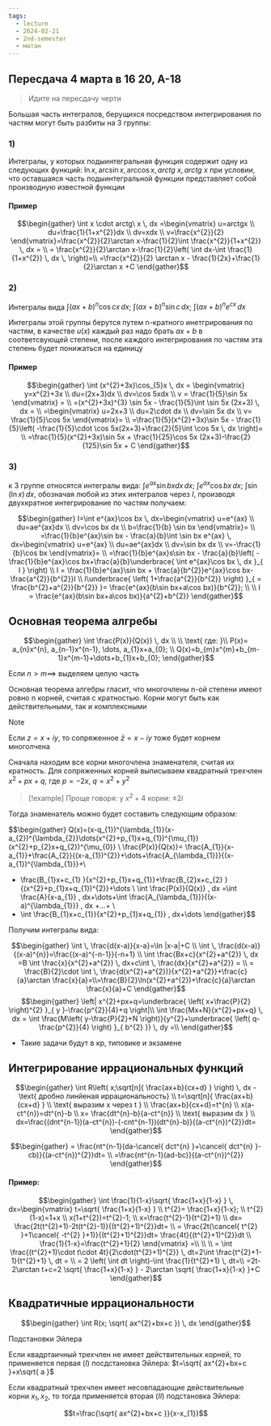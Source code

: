 ```yaml
---
tags:
  - lecture
  - 2024-02-21
  - 2nd-semester
  - матан
---
```


## Пересдача 4 марта в 16 20, A-18

> Идите на пересдачу черти

Большая часть интегралов, берущихся посредством интегрирования по частям могут быть разбиты на 3 группы:
### 1)

Интегралы, у которых подыинтегральная функция содержит одну из следующих функций: $\ln x, \arcsin x, \arccos x, arctg\ x, arctg \ x$ при условии, что оставшаяся часть подыинтегральной функции представляет собой производную известной функции 

#### Пример

$$\begin{gather}
\int x \cdot arctg\ x \, dx =\begin{vmatrix}
u=arctgx \\
du=\frac{1}{1+x^{2}}dx \\
dv=xdx \\
v=\frac{x^{2}}{2}
\end{vmatrix}=\frac{x^{2}}{2}\arctan x-\frac{1}{2}\int \frac{x^{2}}{1+x^{2}} \, dx = \\
= \frac{x^{2}}{2}\arctan x-\frac{1}{2}\left( \int dx-\int \frac{1}{1+x^{2}} \, dx  \,  \right)=\\
=\frac{x^{2}}{2} \arctan x - \frac{1}{2x}+\frac{1}{2}\arctan x +C
\end{gather}$$

### 2)

Интегралы вида $\int (ax+b)^{n}\cos cx \, dx$; $\int (ax+b)^{n} \sin c \, dx$; $\int (ax+b)^{n}e^{cx} \, dx$

Интегралы этой группы берутся путем n-кратного инетгрирования по частям, в качестве $u(x)$ каждый раз надо брать $ax+b$ в соответсвующей степени, после каждого интегрирования по частям эта степень будет понижаться на единицу

#### Пример

$$\begin{gather}
\int (x^{2}+3x)\cos_{5}x \, dx = \begin{vmatrix}
y=x^{2}+3x \\
du=(2x+3)dx \\
dv=\cos 5xdx  \\
v = \frac{1}{5}\sin 5x
\end{vmatrix} = \\
=(x^{2}+3x)^{3} \sin 5x - \frac{1}{5}\int \sin 5x (2x+3) \, dx = \\
=\begin{vmatrix}
u=2x+3 \\
du=2\cdot dx \\
dv=\sin 5x dx \\
v= \frac{1}{5}\cos 5x
\end{vmatrix}= \\
=\frac{1}{5}(x^{2}+3x)\sin 5x - \frac{1}{5}\left( -\frac{1}{5}\cdot \cos 5x(2x+3)+\frac{2}{5}\int \cos 5x \, dx  \right)= \\
=\frac{1}{5}(x^{2}+3x)\sin 5x + \frac{1}{25}\cos 5x (2x+3)-\frac{2}{125}\sin 5x + C
\end{gather}$$

### 3)

к 3 группе относятся интегралы вида: $\int e^{ax} \sin bx dx \, dx$; $\int e^{ax}\cos bx \, dx$; $\int \sin(\ln x) \, dx$, обозначая любой из этих интегралов через $I$, производя двухкратное интегрирование по частям получаем:

$$\begin{gather}
I=\int e^{ax}\cos bx \, dx=\begin{vmatrix}
u=e^{ax} \\
du=ae^{ax}dx \\
dv=\cos bx dx \\
b=\frac{1}{b} \sin bx
\end{vmatrix}= \\
=\frac{1}{b}e^{ax}\sin bx - \frac{a}{b}\int \sin bx e^{ax} \, dx=\begin{vmatrix}
u=e^{ax} \\
du=ae^{ax}dx \\
dv=\sin bx dx \\
v=-\frac{1}{b}\cos bx
\end{vmatrix}= \\
=\frac{1}{b}e^{ax}s\sin bx - \frac{a}{b}\left( -\frac{1}{b}e^{ax}\cos bx+\frac{a}{b}\underbrace{ \int e^{ax}\cos bx \, dx }_{ I }  \right) \\
I = \frac{1}{b}e^{ax}\sin bx + \frac{a}{b^{2}}e^{ax}\cos bx-\frac{a^{2}}{b^{2}}I \\
I\underbrace{ \left( 1+\frac{a^{2}}{b^{2}} \right) }_{ = \frac{b^{2}+a^{2}}{b^{2}} }= \frac{e^{ax}(b\sin bx+a\cos bx)}{b^{2}}; \\ \\
I = \frac{e^{ax}(b\sin bx+a\cos bx)}{a^{2}+b^{2}}
\end{gather}$$

## Основная теорема алгребы

$$\begin{gather}
\int \frac{P(x)}{Q(x)} \, dx  \\ \\
\text{ где:  }\\
P(x)= a_{n}x^{n}, a_{n-1}x^{n-1}, \dots, a_{1}x+a_{0}; \\
Q(x)=b_{m}x^{m}+b_{m-1}x^{m-1}+\dots+b_{1}x+b_{0};
\end{gather}$$

Если  $n>m\implies$ выделяем целую часть

Основная теорема алгебры гласит, что многочлены n-ой степени имеют ровно n корней, считая с кратностью. Корни могут быть как действительными, так и комплексными

> [!NOTE]
>Если $z=x+iy$, то сопряженное $\bar{z}=x-i y$ тоже будет корнем многолчена

Сначала находим все корни многочлена знаменателя, считая их кратность. Для сопряженных корней выписываем квадратный трехчлен $x^{2}+px+q$, где $p=-2x$, $q=x^{2}+y^{2}$

> [!example]
>Проще говоря: у $x^{2}+4$ корни: $\pm 2i$

Тогда знаменатель можно будет составить следующим образом:

$$\begin{gather}
Q(x)=(x-q_{1})^{\lambda_{1}}(x-a_{2})^{\lambda_{2}}\dots(x^{2}+p_{1}x+q_{1})^{\mu_{1}}(x^{2}+p_{2}x+q_{2})^{\mu_{0}} \\ 
\frac{P(x)}{Q(x)}= \frac{A_{1}}{x-a_{1}}+\frac{A_{2}}{(x-a_{1})^{2}}+\dots+\frac{A_{\lambda_{1}}}{(x-a_{1})^{\lambda_{1}}}+\\
+ \frac{B_{1}x+c_{1}
}{x^{2}+p_{1}x+q_{1}}+\frac{B_{2}x+c_{2}
}{(x^{2}+p_{1}x+q_{1})^{2}}+\dots \\
\int \frac{P(x)}{Q(x)} \, dx =\int \frac{A}{x-a_{1}} \, dx+\dots+\int \frac{A_{\lambda_{1}}}{(x-a)^{\lambda_{1}}} \, dx  +...+ \\
+ \int  \frac{B_{1}x+c_{1}}{x^{2}+p_{1}x+q_{1}} \, dx+\dots
\end{gather}$$

Получим интегралы вида:

$$\begin{gather}
\int \, \frac{d(x-a)}{x-a}=\ln |x-a|+C \\
\int  \, \frac{d(x-a)}{(x-a)^{n}}=\frac{(x-a)^{-n-1}}{-n+1} \\
\int \frac{Bx+c}{x^{2}+a^{2}} \, dx =B \int \frac{x}{x^{2}+a^{2}} \, dx+c\int  \, \frac{dx}{x^{2}+a^{2}} = \\
= \frac{B}{2}\cdot \int  \, \frac{d(x^{2}+a^{2})}{x^{2}+a^{2}}+\frac{c}{a}\arctan \frac{x}{a}=\\=\frac{B}{2}\ln(x^{2}+a^{2})+\frac{c}{a}\arctan \frac{x}{a}+C 
\end{gather}$$
$$\begin{gather}
\left| x^{2}+px+q=\underbrace{ \left( x+\frac{P}{2} \right)^{2} }_{ y }-\frac{p^{2}}{4}+q \right|\\
\int \frac{Mx+N}{x^{2}+px+q} \, dx = \int \frac{M\left( y-\frac{P}{2}+N \right)}{y^{2}+\underbrace{ \left( q-\frac{p^{2}}{4} \right) }_{ b^{2} }} \, dy =\\
\end{gather}$$

- Такие задачи будут в кр, типовике и экзамене

## Интегрирование иррациональных функций

$$\begin{gather}
\int R\left( x;\sqrt[n]{ \frac{ax+b}{cx+d} } \right) \, dx - \text{ дробно линйеная иррациональность} \\
t=\sqrt[n]{ \frac{ax+b}{cx+d} } \\
\text{ выразим x через t }  \\
\frac{ax+b}{cx+d}=t^{n} \\
x(a-ct^{n})=dt^{n}-b \\
x= \frac{dt^{n}-b}{a-ct^{n}} \\
\text{ выразим dx } \\
dx=\frac{(dnt^{n-1})(a-ct^{n})-(-cnt^{n-1})(dt^{n}-b)}{(a-ct^{n})^{2}}dt=
\end{gather}$$

$$\begin{gather}
= \frac{nt^{n-1}(da-\cancel{ dct^{n} }+\cancel{ dct^{n} }-cb)}{(a-ct^{n})^{2}}dt= \\
=\frac{nt^{n-1}(ad-bc)}{(a-ct^{n})^{2}}
\end{gather}$$

#### Пример:

$$\begin{gather}
\int \frac{1}{1-x}\sqrt{ \frac{1+x}{1-x} } \, dx=\begin{vmatrix}
t=\sqrt{ \frac{1+x}{1-x} } \\
t^{2}= \frac{1+x}{1-x}; \\
t^{2}(1-x)=1+x  \\
x(1+t^{2})=t^{2}-1; \\
x=\frac{t^{2}-1}{t^{2}+1} \\
dx= \frac{2t(t^{2}+1)-2t(t^{2}-1)}{(t^{2}+1)^{2}}dt= \\
= \frac{2t(\cancel{ t^{2} }+1\cancel{ -t^{2} }+1)}{(t^{2}+1)^{2}}dt= \frac{4t}{(t^{2}+1)^{2}}dt \\
\frac{1}{1-x}=\frac{t^{2}+1}{2}
\end{vmatrix} =\\ \\ \\ = \int \frac{(t^{2}+1)\cdot t\cdot 4t}{2\cdot(t^{2}+1)^{2}} \, dt=2\int \frac{t^{2}+1-1}{t^{2}+1}  \, dt = \\ =
2 \left( \int dt  \right)-\int \frac{1}{t^{2}+1} \, dt=\\
=2t-2\arctan t+c=2 \sqrt{ \frac{1+x}{1-x} } - 2\arctan \sqrt{ \frac{1+x}{1-x} }+C
\end{gather}$$

## Квадратичные иррациональности

$$\begin{gather}
\int R(x; \sqrt{ ax^{2}+bx+c }) \, dx 
\end{gather}$$

Подстановки Эйлера

Если квадртаичный трехчлен не имеет действительных корней, то применяется первая ($I$) посдстановка Эйлера:
$t=\sqrt{ ax^{2}+bx+c }+x\sqrt{ a }$

Если квадратный трехчлен имеет несовпадающие действительные корни $x_{1},x_{2}$, то тогда применяется вторая ($II$) подстановка Эйлера:

$$t=\frac{\sqrt{ ax^{2}+bx+c }}{x-x_{1}}$$
